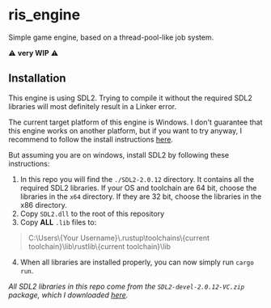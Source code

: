 # ris_engine

Simple game engine, based on a thread-pool-like job system.

⚠️ **very WIP** ⚠️

## Installation

This engine is using SDL2. Trying to compile it without the required SDL2 libraries will most definitely result in a Linker error.

The current target platform of this engine is Windows. I don't guarantee that this engine works on another platform, but if you want to try anyway, I recommend to follow the install instructions [here](https://github.com/Rust-SDL2/rust-sdl2#sdl20-development-libraries).

But assuming you are on windows, install SDL2 by following these instructions:

1. In this repo you will find the `./SDL2-2.0.12` directory. It contains all the required SDL2 libraries. If your OS and toolchain are 64 bit, choose the libraries in the `x64` directory. If they are 32 bit, choose the libraries in the x86 directory.
2. Copy `SDL2.dll` to the root of this repository
3. Copy **ALL** `.lib` files to:

> C:\\Users\\{Your Username}\\.rustup\\toolchains\\{current toolchain}\\lib\\rustlib\\{current toolchain}\\lib

4. When all libraries are installed properly, you can now simply run `cargo run`.

_All SDL2 libraries in this repo come from the `SDL2-devel-2.0.12-VC.zip` package, which I downloaded [here](https://github.com/libsdl-org/SDL/releases/tag/release-2.0.12)._
